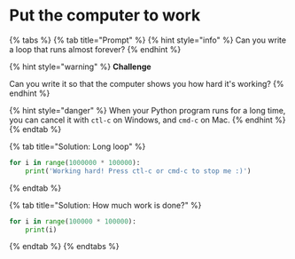 # Put the computer to work

{% tabs %}
{% tab title="Prompt" %}
{% hint style="info" %}
Can you write a loop that runs almost forever?
{% endhint %}

{% hint style="warning" %}
**Challenge**

Can you write it so that the computer shows you how hard it's working?
{% endhint %}

{% hint style="danger" %}
When your Python program runs for a long time, you can cancel it with `ctl-c` on Windows, and `cmd-c` on Mac.
{% endhint %}
{% endtab %}

{% tab title="Solution: Long loop" %}
```python
for i in range(1000000 * 100000):
    print('Working hard! Press ctl-c or cmd-c to stop me :)')
```
{% endtab %}

{% tab title="Solution: How much work is done?" %}
```python
for i in range(100000 * 100000):
    print(i)
```
{% endtab %}
{% endtabs %}



